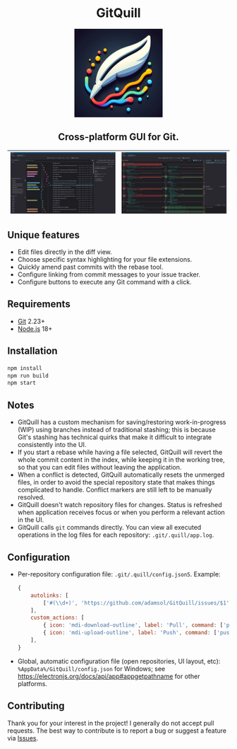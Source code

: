 <div align="center">
    <h1>GitQuill</h1>
    <img alt="Logo" src="img/logo.jpg" width="200" />
    <h2>Cross-platform GUI for Git.</h2>
</div>

| ![](img/screenshots/commit-history.png) | ![](img/screenshots/file-diff.png) |
|-----------------------------------------|------------------------------------|


Unique features
---------------

* Edit files directly in the diff view.
* Choose specific syntax highlighting for your file extensions.
* Quickly amend past commits with the rebase tool.
* Configure linking from commit messages to your issue tracker.
* Configure buttons to execute any Git command with a click.


Requirements
------------

* [Git](https://git-scm.com/) 2.23+
* [Node.js](https://nodejs.org/) 18+


Installation
-----------

```sh
npm install
npm run build
npm start
```


Notes
-----

* GitQuill has a custom mechanism for saving/restoring work-in-progress (WIP) using branches instead of traditional stashing; this is because Git's stashing has technical quirks that make it difficult to integrate consistently into the UI.
* If you start a rebase while having a file selected, GitQuill will revert the whole commit content in the index, while keeping it in the working tree, so that you can edit files without leaving the application.
* When a conflict is detected, GitQuill automatically resets the unmerged files, in order to avoid the special repository state that makes things complicated to handle. Conflict markers are still left to be manually resolved.
* GitQuill doesn't watch repository files for changes. Status is refreshed when application receives focus or when you perform a relevant action in the UI.
* GitQuill calls `git` commands directly. You can view all executed operations in the log files for each repository: `.git/.quill/app.log`.


Configuration
-------------

* Per-repository configuration file: `.git/.quill/config.json5`. Example:

  ```js
  {
      autolinks: [
          ['#(\\d+)', 'https://github.com/adamsol/GitQuill/issues/$1'],
      ],
      custom_actions: [
          { icon: 'mdi-download-outline', label: 'Pull', command: ['pull'] },
          { icon: 'mdi-upload-outline', label: 'Push', command: ['push'], click_twice: true },
      ],
  }
  ```

* Global, automatic configuration file (open repositories, UI layout, etc): `%AppData%/GitQuill/config.json` for Windows; see https://electronjs.org/docs/api/app#appgetpathname for other platforms.


Contributing
------------

Thank you for your interest in the project! I generally do not accept pull requests. The best way to contribute is to report a bug or suggest a feature via [Issues](https://github.com/adamsol/GitQuill/issues).
